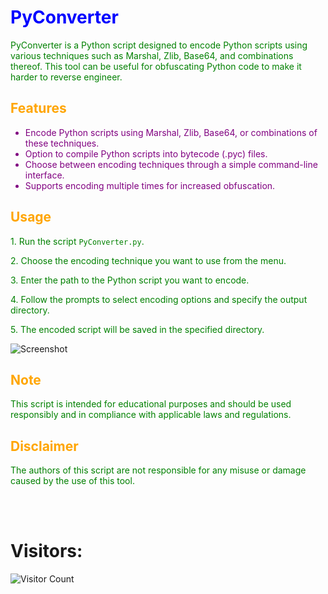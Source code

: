 <!-- Title -->
<h1 style="color:blue;">PyConverter</h1>

<!-- Description -->
<p style="color:green;">PyConverter is a Python script designed to encode Python scripts using various techniques such as Marshal, Zlib, Base64, and combinations thereof. This tool can be useful for obfuscating Python code to make it harder to reverse engineer.</p>

<!-- Features -->
<h2 style="color:orange;">Features</h2>
<ul>
  <li style="color:purple;">Encode Python scripts using Marshal, Zlib, Base64, or combinations of these techniques.</li>
  <li style="color:purple;">Option to compile Python scripts into bytecode (.pyc) files.</li>
  <li style="color:purple;">Choose between encoding techniques through a simple command-line interface.</li>
  <li style="color:purple;">Supports encoding multiple times for increased obfuscation.</li>
</ul>

<!-- Usage -->
<h2 style="color:orange;">Usage</h2>
<p style="color:green;">1. Run the script <code>PyConverter.py</code>.</p>
<p style="color:green;">2. Choose the encoding technique you want to use from the menu.</p>
<p style="color:green;">3. Enter the path to the Python script you want to encode.</p>
<p style="color:green;">4. Follow the prompts to select encoding options and specify the output directory.</p>
<p style="color:green;">5. The encoded script will be saved in the specified directory.</p>


<!-- Screenshots -->
<img src="https://i.postimg.cc/j246Q9Jh/2024-02-02-06-47.png" alt="Screenshot">

<!-- Note -->
<h2 style="color:orange;">Note</h2>
<p style="color:green;">This script is intended for educational purposes and should be used responsibly and in compliance with applicable laws and regulations.</p>

<!-- Disclaimer -->
<h2 style="color:orange;">Disclaimer</h2>
<p style="color:green;">The authors of this script are not responsible for any misuse or damage caused by the use of this tool.</p>

<br><br>
# Visitors:

![Visitor Count](https://profile-counter.glitch.me/VIBE81/count.svg)
